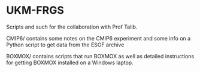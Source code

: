 # UKM-FRGS
Scripts and such for the collaboration with Prof Talib.

CMIP6/ contains some notes on the CMIP6 experiment and some info on a Python script to get data from the ESGF archive

BOXMOX/ contains scripts that run BOXMOX as well as detailed instructions for getting BOXMOX installed on a Windows laptop.
